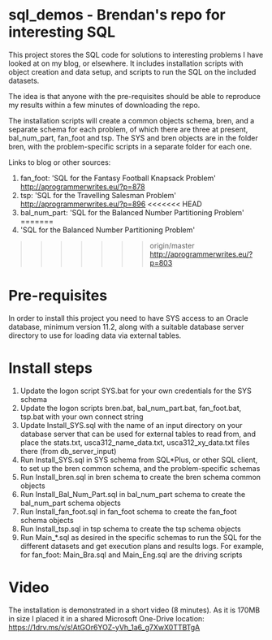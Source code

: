 # sql_demos - Brendan's repo for interesting SQL

This project stores the SQL code for solutions to interesting problems I have looked at on my blog,
or elsewhere. It includes installation scripts with object creation and data setup, and scripts to
run the SQL on the included datasets.

The idea is that anyone with the pre-requisites should be able to reproduce my results within a few 
minutes of downloading the repo.

The installation scripts will create a common objects schema, bren, and a separate schema for each
problem, of which there are three at present, bal_num_part, fan_foot and tsp. The SYS and bren 
objects are in the folder bren, with the problem-specific scripts in a separate folder for each one.

Links to blog or other sources:

1. fan_foot: 'SQL for the Fantasy Football Knapsack Problem'
   http://aprogrammerwrites.eu/?p=878
2. tsp: 'SQL for the Travelling Salesman Problem'
   http://aprogrammerwrites.eu/?p=896
<<<<<<< HEAD
3. bal_num_part: 'SQL for the Balanced Number Partitioning Problem'
=======
3. 'SQL for the Balanced Number Partitioning Problem'
>>>>>>> origin/master
   http://aprogrammerwrites.eu/?p=803

Pre-requisites
==============
In order to install this project you need to have SYS access to an Oracle database, minimum version
11.2, along with a suitable database server directory to use for loading data via external tables.

Install steps
=============
	
1. Update the logon script SYS.bat for your own credentials for the SYS schema
2. Update the logon scripts bren.bat, bal_num_part.bat, fan_foot.bat, tsp.bat with your own connect
string
3. Update Install_SYS.sql with the name of an input directory on your database server that
can be used for external tables to read from, and place the stats.txt, usca312_name_data.txt, 
usca312_xy_data.txt files there (from db_server_input)
4. Run Install_SYS.sql in SYS schema from SQL*Plus, or other SQL client, to set up the bren
common schema, and the problem-specific schemas
5. Run Install_bren.sql in bren schema to create the bren schema common objects
6. Run Install_Bal_Num_Part.sql in bal_num_part schema to create the bal_num_part schema objects
6. Run Install_fan_foot.sql in fan_foot schema to create the fan_foot schema objects
7. Run Install_tsp.sql in tsp schema to create the tsp schema objects
8. Run Main_*.sql as desired in the specific schemas to run the SQL for the different datasets and get
execution plans and results logs. For example, for fan_foot: Main_Bra.sql and Main_Eng.sql are the 
driving scripts

Video
=====
The installation is demonstrated in a short video (8 minutes). As it is 170MB in size I placed it in a
shared Microsoft One-Drive location:
https://1drv.ms/v/s!AtGOr6YOZ-yVh_1a6_g7XwX0TTBTgA
